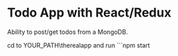 <h1>Todo App with React/Redux</h1>

Ability to post/get todos from a MongoDB. 

cd to YOUR_PATH\therealapp and run ```npm start
